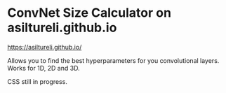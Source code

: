# ConvNet Size Calculator on asiltureli.github.io

  https://asiltureli.github.io/

Allows you to find the best hyperparameters for you convolutional layers. Works for 1D, 2D and 3D.   
  
CSS still in progress.
